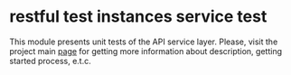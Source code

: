 # restful test instances service test

This module presents unit tests of the API service layer.
Please, visit the project main [page](../README.md) for getting more information about description, getting started process, e.t.c.